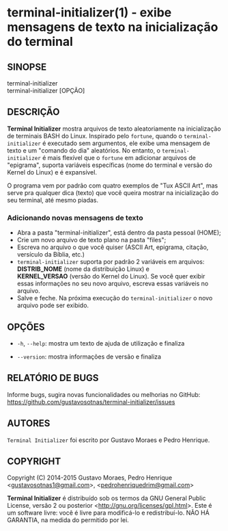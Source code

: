 terminal-initializer(1) - exibe mensagens de texto na inicialização do terminal
===============================================================================

<!-- Arquivo Markdown escrito para a criação do arquivo de manual (roff manpage) em Português-Brasil usando a ferramenta "ronn"
Comando para converter o .md para .1.gz (na pasta "terminal-initializer_man"):
	ronn -roff pt_BR/terminal-initializer.1.md && gzip -9 pt_BR/terminal-initializer.1 && mv ./pt_BR/terminal-initializer.1.gz ../terminal-initializer/usr/share/man/pt_BR/man1
Para pré-visualizar a página de manual usando o man, digite o comando:
	man ../terminal-initializer/usr/share/man/pt_BR/man1/terminal-initializer.1.gz
-->

## SINOPSE

terminal-initializer <br>
terminal-initializer [OPÇÃO]

## DESCRIÇÃO

**Terminal Initializer** mostra arquivos de texto aleatoriamente na inicialização de terminais BASH do Linux. Inspirado pelo `fortune`, quando o `terminal-initializer` é executado sem argumentos, ele exibe uma mensagem de texto e um "comando do dia" aleatórios. No entanto, o `terminal-initializer` é mais flexível que o `fortune` em adicionar arquivos de "epigrama", suporta variáveis específicas (nome do terminal e versão do Kernel do Linux) e é expansível.

O programa vem por padrão com quatro exemplos de "Tux ASCII Art", mas serve pra qualquer dica (texto) que você queira mostrar na inicialização do seu terminal, até mesmo piadas.

### Adicionando novas mensagens de texto
 * Abra a pasta "terminal-initializer", está dentro da pasta pessoal (HOME);
 * Crie um novo arquivo de texto plano na pasta "files";
 * Escreva no arquivo o que você quiser (ASCII Art, epigrama, citação, versículo da Bíblia, etc.)
 * `terminal-initializer` suporta por padrão 2 variáveis em arquivos: <br> **DISTRIB_NOME** (nome da distribuição Linux) e <br> **KERNEL_VERSAO** (versão do Kernel do Linux). Se você quer exibir essas informações no seu novo arquivo, escreva essas variáveis no arquivo.
 * Salve e feche. Na próxima execução do `terminal-initializer` o novo arquivo pode ser exibido.

## OPÇÕES
  * `-h`, `--help`:
    mostra um texto de ajuda de utilização e finaliza

  * `--version`:
    mostra informações de versão e finaliza

## RELATÓRIO DE BUGS
Informe bugs, sugira novas funcionalidades ou melhorias no GitHub: <https://github.com/gustavosotnas/terminal-initializer/issues>

## AUTORES
`Terminal Initializer` foi escrito por Gustavo Moraes e Pedro Henrique.

## COPYRIGHT
Copyright (C) 2014-2015 Gustavo Moraes, Pedro Henrique
    <<gustavosotnas1@gmail.com>>, <<pedrohenriquedrim@gmail.com>>

**Terminal Initializer** é distribuído sob os termos da GNU General Public License, versão 2 ou posterior <<http://gnu.org/licenses/gpl.html>>.
Este é um software livre: você é livre para modificá-lo e redistribuí-lo.
NÃO HÁ GARANTIA, na medida do permitido por lei.
